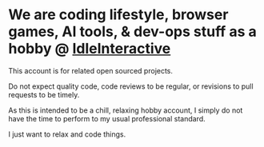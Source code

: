 # We are coding lifestyle, browser games, AI tools, & dev-ops stuff as a hobby @ [IdleInteractive](https://www.IdleInteractive.com)

This account is for related open sourced projects.

Do not expect quality code, code reviews to be regular, or revisions to pull requests to be timely.

As this is intended to be a chill, relaxing hobby account, I simply do not have the time to perform to my usual professional standard. 

I just want to relax and code things.

